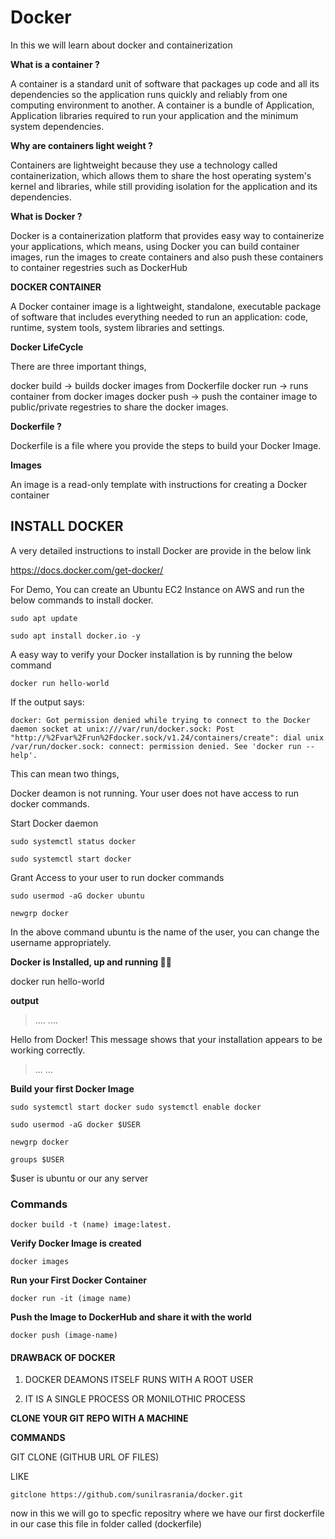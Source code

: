 # Docker 
 In this we will learn about docker and containerization 

 
**What is a container ?**

A container is a standard unit of software that packages up code and all its dependencies so the application runs quickly and reliably from one computing environment to another. 
A container is a bundle of Application, Application libraries required to run your application and the minimum system dependencies.

**Why are containers light weight ?**

Containers are lightweight because they use a technology called containerization, which allows them to share the host operating system's kernel and libraries, while still providing isolation for the application and its dependencies.

**What is Docker ?**

Docker is a containerization platform that provides easy way to containerize your applications, which means, using Docker you can build container images, run the images to create containers and also push these containers to container regestries such as DockerHub

**DOCKER CONTAINER**

A Docker container image is a lightweight, standalone, executable package of software that includes everything needed to run an application: code, runtime, system tools, system libraries and settings.

**Docker LifeCycle**

There are three important things,

docker build -> builds docker images from Dockerfile
docker run -> runs container from docker images
docker push -> push the container image to public/private regestries to share the docker images.

**Dockerfile ?**

Dockerfile is a file where you provide the steps to build your Docker Image.

**Images**

An image is a read-only template with instructions for creating a Docker container

## INSTALL DOCKER

A very detailed instructions to install Docker are provide in the below link

https://docs.docker.com/get-docker/ 

For Demo,
You can create an Ubuntu EC2 Instance on AWS and run the below commands to install docker.

`sudo apt update`

`sudo apt install docker.io -y`

A easy way to verify your Docker installation is by running the below command

`docker run hello-world`

If the output says:

`docker: Got permission denied while trying to connect to the Docker daemon socket at unix:///var/run/docker.sock: Post "http://%2Fvar%2Frun%2Fdocker.sock/v1.24/containers/create": dial unix /var/run/docker.sock: connect: permission denied.
See 'docker run --help'.`

This can mean two things,

Docker deamon is not running.
Your user does not have access to run docker commands.

Start Docker daemon

`sudo systemctl status docker`

`sudo systemctl start docker`

Grant Access to your user to run docker commands

`sudo usermod -aG docker ubuntu`

`newgrp docker`



In the above command ubuntu is the name of the user, you can change the username appropriately.

**Docker is Installed, up and running 🥳🥳**

docker run hello-world

**output**

>....
>....

Hello from Docker!
This message shows that your installation appears to be working correctly.
>...
>...

**Build your first Docker Image**

`sudo systemctl start docker
sudo systemctl enable docker`

`sudo usermod -aG docker $USER`

`newgrp docker`

`groups $USER`


$user is ubuntu or our any server 


### Commands

`docker build -t (name) image:latest.`

**Verify Docker Image is created**

`docker images`

**Run your First Docker Container**

`docker run -it (image name)`

**Push the Image to DockerHub and share it with the world**

`docker push (image-name)`


#### DRAWBACK OF DOCKER 

1. DOCKER DEAMONS ITSELF RUNS WITH A ROOT USER

2. IT IS A SINGLE PROCESS OR MONILOTHIC PROCESS

**CLONE YOUR GIT REPO WITH A MACHINE**

**COMMANDS**

GIT CLONE (GITHUB URL OF FILES)

LIKE 

`gitclone https://github.com/sunilrasrania/docker.git`

now in this we will go to specfic repositry where we have our first dockerfile in our case this file in folder called (dockerfile) 



